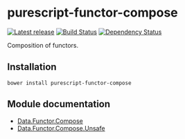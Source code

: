 # purescript-functor-compose

[![Latest release](http://img.shields.io/bower/v/purescript-functor-compose.svg)](https://github.com/purescript/purescript-functor-compose/releases)
[![Build Status](https://travis-ci.org/DavidHarrison/purescript-functor-compose.svg?branch=master)](https://travis-ci.org/DavidHarrison/purescript-functor-compose)
[![Dependency Status](https://www.versioneye.com/user/projects/559987fa61663400210000cf/badge.svg?style=flat)](https://www.versioneye.com/user/projects/559987fa61663400210000cf)

Composition of functors.

## Installation

```
bower install purescript-functor-compose
```

## Module documentation

- [Data.Functor.Compose](docs/Data/Functor/Compose.md)
- [Data.Functor.Compose.Unsafe](docs/Data/Functor/Compose/Unsafe.md)
